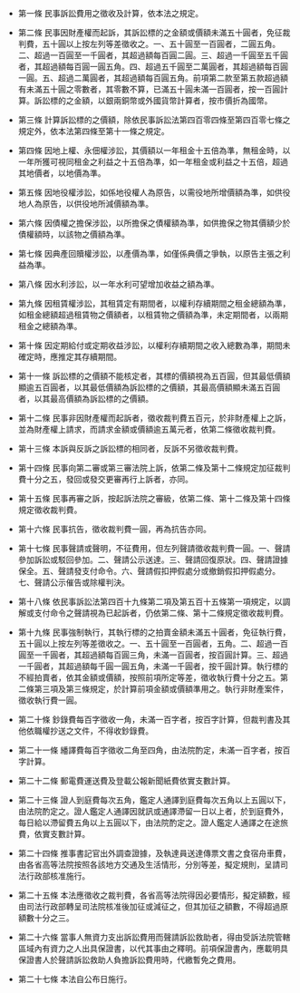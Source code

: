 * 第一條 民事訴訟費用之徵收及計算，依本法之規定。

* 第二條 民事因財產權而起訴，其訴訟標的之金額或價額未滿五十圓者，免征裁判費，五十圓以上按左列等差徵收之。一、五十圓至一百圓者，二圓五角。二、超過一百圓至一千圓者，其超過額每百圓二圓。三、超過一千圓至五千圓者，其超過額每百圓一圓五角。四、超過五千圓至二萬圓者，其超過額每百圓一圓。五、超過二萬圓者，其超過額每百圓五角。前項第二款至第五款超過額有未滿五十圓之零數者，其零數不算，已滿五十圓未滿一百圓者，按一百圓計算。訴訟標的之金額，以銀兩銅幣或外國貨幣計算者，按市價折為國幣。

* 第三條 計算訴訟標的之價額，除依民事訴訟法第四百零四條至第四百零七條之規定外，依本法第四條至第十一條之規定。

* 第四條 因地上權、永佃權涉訟，其價額以一年租金十五倍為準，無租金時，以一年所獲可視同租金之利益之十五倍為準，如一年租金或利益之十五倍，超過其地價者，以地價為準。

* 第五條 因地役權涉訟，如係地役權人為原告，以需役地所增價額為準，如供役地人為原告，以供役地所減價額為準。

* 第六條 因債權之擔保涉訟，以所擔保之債權額為準，如供擔保之物其價額少於債權額時，以該物之價額為準。

* 第七條 因典產回贖權涉訟，以產價為準，如僅係典價之爭執，以原告主張之利益為準。

* 第八條 因水利涉訟，以一年水利可望增加收益之額為準。

* 第九條 因租賃權涉訟，其租賃定有期間者，以權利存續期間之租金總額為準，如租金總額超過租賃物之價額者，以租賃物之價額為準，未定期間者，以兩期租金之總額為準。

* 第十條 因定期給付或定期收益涉訟，以權利存續期間之收入總數為準，期間未確定時，應推定其存續期間。

* 第十一條 訴訟標的之價額不能核定者，其標的價額視為五百圓，但其最低價額顯逾五百圓者，以其最低價額為訴訟標的之價額，其最高價額顯未滿五百圓者，以其最高價額為訴訟標的之價額。

* 第十二條 民事非因財產權而起訴者，徵收裁判費五百元，於非財產權上之訴，並為財產權上請求，而請求金額或價額逾五萬元者，依第二條徵收裁判費。

* 第十三條 本訴與反訴之訴訟標的相同者，反訴不另徵收裁判費。

* 第十四條 民事向第二審或第三審法院上訴，依第二條及第十二條規定加征裁判費十分之五，發回或發交更審再行上訴者，亦同。

* 第十五條 民事再審之訴，按起訴法院之審級，依第二條、第十二條及第十四條規定徵收裁判費。

* 第十六條 民事抗告，徵收裁判費一圓，再為抗告亦同。

* 第十七條 民事聲請或聲明，不征費用，但左列聲請徵收裁判費一圓。一、聲請參加訴訟或駁回參加。二、聲請公示送達。三、聲請回復原狀。四、聲請證據保全。五、聲請發支付命令。六、聲請假扣押假處分或撤銷假扣押假處分。七、聲請公示催告或除權判決。

* 第十八條 依民事訴訟法第四百十九條第二項及第五百十五條第一項規定，以調解或支付命令之聲請視為已起訴者，仍依第二條、第十二條規定徵收裁判費。

* 第十九條 民事強制執行，其執行標的之拍賣金額未滿五十圓者，免征執行費，五十圓以上按左列等差徵收之。一、五十圓至一百圓者，五角。二、超過一百圓至一千圓者，其超過額每百圓三角，未滿一百圓者，按百圓計算。三、超過一千圓者，其超過額每千圓一圓五角，未滿一千圓者，按千圓計算。執行標的不經拍賣者，依其金額或價額，按照前項所定等差，徵收執行費十分之五。第二條第三項及第三條規定，於計算前項金額或價額準用之。執行非財產案件，徵收執行費一圓。

* 第二十條 鈔錄費每百字徵收一角，未滿一百字者，按百字計算，但裁判書及其他依職權抄送之文件，不得收鈔錄費。

* 第二十一條 繙譯費每百字徵收二角至四角，由法院酌定，未滿一百字者，按百字計算。

* 第二十二條 郵電費運送費及登載公報新聞紙費依實支數計算。

* 第二十三條 證人到庭費每次五角，鑑定人通譯到庭費每次五角以上五圓以下，由法院酌定之。證人鑑定人通譯因就訊或通譯滯留一日以上者，於到庭費外，每日給以滯留費五角以上五圓以下，由法院酌定之。證人鑑定人通譯之在途旅費，依實支數計算。

* 第二十四條 推事書記官出外調查證據，及執達員送達傳票文書之食宿舟車費，由各省高等法院按照各該地方交通及生活情形，分別等差，擬定規則，呈請司法行政部核准施行。

* 第二十五條 本法應徵收之裁判費，各省高等法院得因必要情形，擬定額數，經由司法行政部轉呈司法院核准後加征或減征之，但其加征之額數，不得超過原額數十分之三。

* 第二十六條 當事人無資力支出訴訟費用而聲請訴訟救助者，得由受訴法院管轄區域內有資力之人出具保證書，以代其事由之釋明。前項保證書內，應載明具保證書人於聲請訴訟救助人負擔訴訟費用時，代繳暫免之費用。

* 第二十七條 本法自公布日施行。

